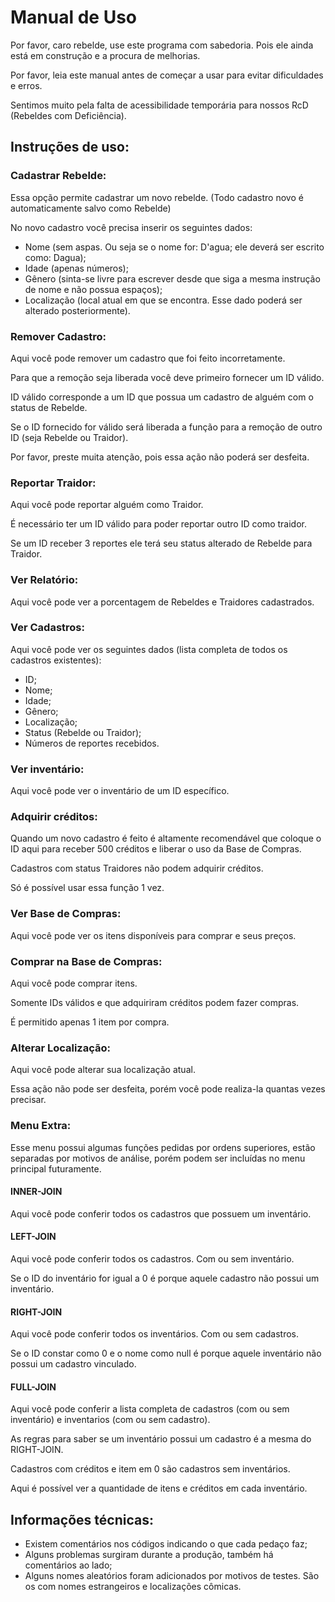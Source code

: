 # Manual de Uso

Por favor, caro rebelde, use este programa com sabedoria. Pois ele ainda está em construção e a procura de melhorias.

Por favor, leia este manual antes de começar a usar para evitar dificuldades e erros.

Sentimos muito pela falta de acessibilidade temporária para nossos RcD (Rebeldes com Deficiência).

## Instruções de uso:

### Cadastrar Rebelde:

Essa opção permite cadastrar um novo rebelde. (Todo cadastro novo é automaticamente salvo como Rebelde)

No novo cadastro você precisa inserir os seguintes dados:

- Nome (sem aspas. Ou seja se o nome for: D'agua; ele deverá ser escrito como: Dagua);
- Idade (apenas números);
- Gênero (sinta-se livre para escrever desde que siga a mesma instrução de nome e não possua espaços);
- Localização (local atual em que se encontra. Esse dado poderá ser alterado posteriormente).

### Remover Cadastro:

Aqui você pode remover um cadastro que foi feito incorretamente.

Para que a remoção seja liberada você deve primeiro fornecer um ID válido.

ID válido corresponde a um ID que possua um cadastro de alguém com o status de Rebelde.

Se o ID fornecido for válido será liberada a função para a remoção de outro ID (seja Rebelde ou Traidor).

Por favor, preste muita atenção, pois essa ação não poderá ser desfeita.

### Reportar Traidor:

Aqui você pode reportar alguém como Traidor.

É necessário ter um ID válido para poder reportar outro ID como traidor.

Se um ID receber 3 reportes ele terá seu status alterado de Rebelde para Traidor.

### Ver Relatório:

Aqui você pode ver a porcentagem de Rebeldes e Traidores cadastrados.

### Ver Cadastros:

Aqui você pode ver os seguintes dados (lista completa de todos os cadastros existentes):

- ID;
- Nome;
- Idade;
- Gênero;
- Localização;
- Status (Rebelde ou Traidor);
- Números de reportes recebidos.

### Ver inventário:

Aqui você pode ver o inventário de um ID específico.

### Adquirir créditos:

Quando um novo cadastro é feito é altamente recomendável que coloque o ID aqui para receber 500 créditos e liberar o uso da Base de Compras.

Cadastros com status Traidores não podem adquirir créditos.

Só é possível usar essa função 1 vez.

### Ver Base de Compras: 

Aqui você pode ver os itens disponíveis para comprar e seus preços.

### Comprar na Base de Compras:

Aqui você pode comprar itens.

Somente IDs válidos e que adquiriram créditos podem fazer compras.

É permitido apenas 1 item por compra.

### Alterar Localização:

Aqui você pode alterar sua localização atual.

Essa ação não pode ser desfeita, porém você pode realiza-la quantas vezes precisar.

### Menu Extra:

Esse menu possui algumas funções pedidas por ordens superiores, estão separadas por motivos de análise, porém podem ser incluídas no menu principal futuramente.

#### INNER-JOIN

Aqui você pode conferir todos os cadastros que possuem um inventário.

#### LEFT-JOIN

Aqui você pode conferir todos os cadastros. Com ou sem inventário.

Se o ID do inventário for igual a 0 é porque aquele cadastro não possui um inventário.

#### RIGHT-JOIN

Aqui você pode conferir todos os inventários. Com ou sem cadastros.

Se o ID constar como 0 e o nome como null é porque aquele inventário não possui um cadastro vinculado.

#### FULL-JOIN

Aqui você pode conferir a lista completa de cadastros (com ou sem inventário) e inventarios (com ou sem cadastro).

As regras para saber se um inventário possui um cadastro é a mesma do RIGHT-JOIN.

Cadastros com créditos e item em 0 são cadastros sem inventários.

Aqui é possível ver a quantidade de itens e créditos em cada inventário.

## Informações técnicas:

- Existem comentários nos códigos indicando o que cada pedaço faz;
- Alguns problemas surgiram durante a produção, também há comentários ao lado;
- Alguns nomes aleatórios foram adicionados por motivos de testes. São os com nomes estrangeiros e localizações cômicas.